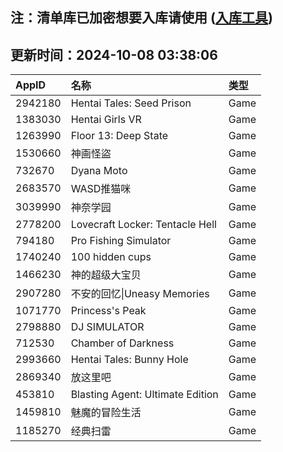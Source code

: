 ## 注：清单库已加密想要入库请使用 ([入库工具](https://github.com/BlankTMing/ManifestAutoUpdate/releases))

## 更新时间：2024-10-08 03:38:06
| AppID | 名称 | 类型  |
| :-------------------- | :----------------------------- | :----------- |
| 2942180 | Hentai Tales: Seed Prison| Game |
| 1383030 | Hentai Girls VR| Game |
| 1263990 | Floor 13: Deep State| Game |
| 1530660 | 神画怪盜| Game |
| 732670 | Dyana Moto| Game |
| 2683570 | WASD推猫咪| Game |
| 3039990 | 神奈学园| Game |
| 2778200 | Lovecraft Locker: Tentacle Hell| Game |
| 794180 | Pro Fishing Simulator| Game |
| 1740240 | 100 hidden cups| Game |
| 1466230 | 神的超级大宝贝| Game |
| 2907280 | 不安的回忆\|Uneasy Memories| Game |
| 1071770 | Princess's Peak| Game |
| 2798880 | DJ SIMULATOR| Game |
| 712530 | Chamber of Darkness| Game |
| 2993660 | Hentai Tales: Bunny Hole| Game |
| 2869340 | 放这里吧| Game |
| 453810 | Blasting Agent: Ultimate Edition| Game |
| 1459810 | 魅魔的冒险生活| Game |
| 1185270 | 经典扫雷| Game |
